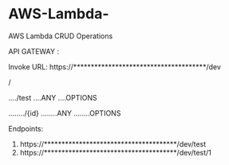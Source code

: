 # AWS-Lambda-


AWS Lambda CRUD Operations 

API GATEWAY :


Invoke URL: https://**************************************/dev 


/

..../test
....ANY
....OPTIONS
  
......../{id}
........ANY
........OPTIONS


Endpoints: 


1. https://**************************************/dev/test
2. https://**************************************/dev/test/1

